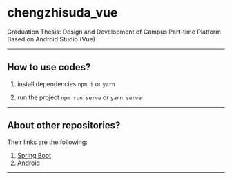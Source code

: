# chengzhisuda_vue
Graduation Thesis: Design and Development of Campus Part-time Platform Based on Android Studio (Vue)

---

## How to use codes?
1) install dependencies
`npm i` or `yarn`

2) run the project
`npm run serve` or `yarn serve`

---

## About other repositories?
Their links are the following:
1. [Spring Boot](https://github.com/Morri3/chengzhisuda_springboot)
2. [Android](https://github.com/Morri3/chengzhisuda_android)

---
